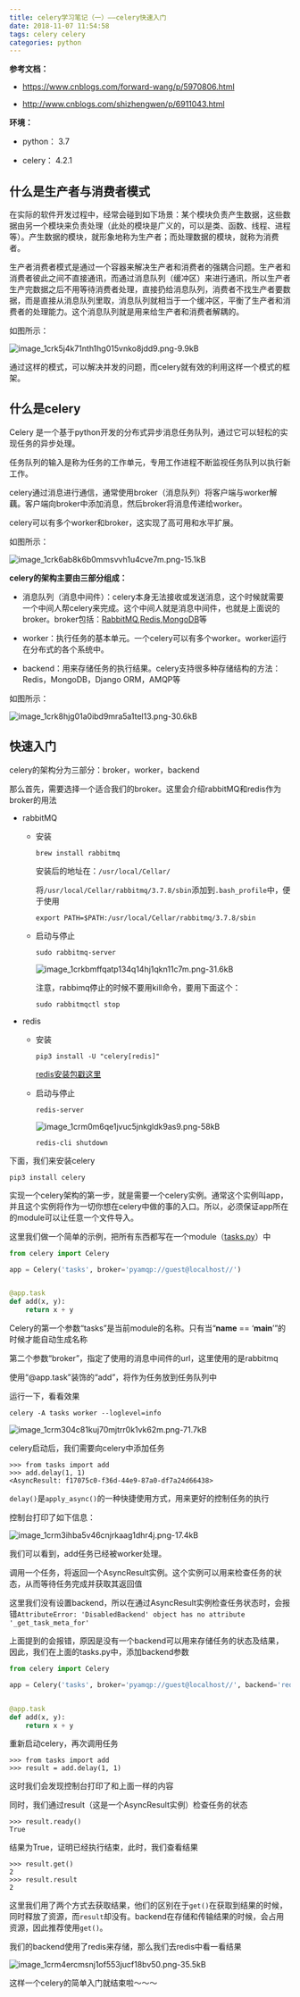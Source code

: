 ```yaml
---
title: celery学习笔记（一）——celery快速入门
date: 2018-11-07 11:54:58
tags: celery celery
categories: python
---
```




**参考文档：**

- <https://www.cnblogs.com/forward-wang/p/5970806.html>

- <http://www.cnblogs.com/shizhengwen/p/6911043.html>

**环境：**

- python： 3.7

- celery： 4.2.1

<!--more-->

## 什么是生产者与消费者模式

在实际的软件开发过程中，经常会碰到如下场景：某个模块负责产生数据，这些数据由另一个模块来负责处理（此处的模块是广义的，可以是类、函数、线程、进程等）。产生数据的模块，就形象地称为生产者；而处理数据的模块，就称为消费者。

生产者消费者模式是通过一个容器来解决生产者和消费者的强耦合问题。生产者和消费者彼此之间不直接通讯，而通过消息队列（缓冲区）来进行通讯，所以生产者生产完数据之后不用等待消费者处理，直接扔给消息队列，消费者不找生产者要数据，而是直接从消息队列里取，消息队列就相当于一个缓冲区，平衡了生产者和消费者的处理能力。这个消息队列就是用来给生产者和消费者解耦的。

如图所示：

![image_1crk5j4k71nth1hg015vnko8jdd9.png-9.9kB](http://static.zybuluo.com/chuxiaoyi/zxy45sv0m24dmt85rkhdyubt/image_1crk5j4k71nth1hg015vnko8jdd9.png)

通过这样的模式，可以解决并发的问题，而celery就有效的利用这样一个模式的框架。

## 什么是celery

Celery 是一个基于python开发的分布式异步消息任务队列，通过它可以轻松的实现任务的异步处理。

任务队列的输入是称为任务的工作单元，专用工作进程不断监视任务队列以执行新工作。

celery通过消息进行通信，通常使用broker（消息队列）将客户端与worker解藕。客户端向broker中添加消息，然后broker将消息传递给worker。

celery可以有多个worker和broker，这实现了高可用和水平扩展。

如图所示：

![image_1crk6ab8k6b0mmsvvh1u4cve7m.png-15.1kB](http://static.zybuluo.com/chuxiaoyi/mbrw4uzxh97cv8tllr5awxt6/image_1crk6ab8k6b0mmsvvh1u4cve7m.png)

**celery的架构主要由三部分组成：**

- 消息队列（消息中间件）：celery本身无法接收或发送消息，这个时候就需要一个中间人帮celery来完成。这个中间人就是消息中间件，也就是上面说的broker。broker包括：[RabbitMQ](http://www.rabbitmq.com/documentation.html),[Redis](http://www.redis.net.cn/tutorial/3501.html),[MongoDB](https://www.mongodb.com/)等

- worker：执行任务的基本单元。一个celery可以有多个worker。worker运行在分布式的各个系统中。

- backend：用来存储任务的执行结果。celery支持很多种存储结构的方法：Redis，MongoDB，Django ORM，AMQP等

如图所示：

![image_1crk8hjg01a0ibd9mra5a1tel13.png-30.6kB](http://static.zybuluo.com/chuxiaoyi/togusggtlnyqudkyc1a9304l/image_1crk8hjg01a0ibd9mra5a1tel13.png)

## 快速入门

celery的架构分为三部分：broker，worker，backend

那么首先，需要选择一个适合我们的broker。这里会介绍rabbitMQ和redis作为broker的用法

- rabbitMQ

  - 安装

    ```
    brew install rabbitmq
    ```

    安装后的地址在：`/usr/local/Cellar/`

    将`/usr/local/Cellar/rabbitmq/3.7.8/sbin`添加到`.bash_profile`中，便于使用

    ```
    export PATH=$PATH:/usr/local/Cellar/rabbitmq/3.7.8/sbin
    ```

  - 启动与停止

    ```
    sudo rabbitmq-server
    ```

    ![image_1crkbmffqatp134q14hj1qkn11c7m.png-31.6kB](http://static.zybuluo.com/chuxiaoyi/lmj4ijmlbm4tjmher44ili1n/image_1crkbmffqatp134q14hj1qkn11c7m.png)

    注意，rabbimq停止的时候不要用kill命令，要用下面这个：

    ```
    sudo rabbitmqctl stop
    ```

- redis

  - 安装

    ```
    pip3 install -U "celery[redis]"
    ```

    [redis安装包戳这里](http://download.redis.io/releases/)

  - 启动与停止

    ```
    redis-server
    ```

    ![image_1crm0m6qe1jvuc5jnkgldk9as9.png-58kB](http://static.zybuluo.com/chuxiaoyi/8xgdv7f84vusoloaek576a4l/image_1crm0m6qe1jvuc5jnkgldk9as9.png)

    ```
    redis-cli shutdown
    ```

下面，我们来安装celery

```
pip3 install celery
```

实现一个celery架构的第一步，就是需要一个celery实例。通常这个实例叫app，并且这个实例将作为一切你想在celery中做的事的入口。所以，必须保证app所在的module可以让任意一个文件导入。

这里我们做一个简单的示例，把所有东西都写在一个module（[tasks.py](http://tasks.py)）中

```python
from celery import Celery

app = Celery('tasks', broker='pyamqp://guest@localhost//')


@app.task
def add(x, y):
    return x + y
```

Celery的第一个参数“tasks”是当前module的名称。只有当“**name** == ‘**main**’”的时候才能自动生成名称

第二个参数“broker”，指定了使用的消息中间件的url，这里使用的是rabbitmq

使用“\@app.task”装饰的“add”，将作为任务放到任务队列中

运行一下，看看效果

```
celery -A tasks worker --loglevel=info
```

![image_1crm304c81kuj70mjtrr0k1vk62m.png-71.7kB](http://static.zybuluo.com/chuxiaoyi/jsxht7u3za82i3itbsd6zp3h/image_1crm304c81kuj70mjtrr0k1vk62m.png)

celery启动后，我们需要向celery中添加任务

```
>>> from tasks import add
>>> add.delay(1, 1)
<AsyncResult: f17075c0-f36d-44e9-87a0-df7a24d66438>
```

`delay()`是`apply_async()`的一种快捷使用方式，用来更好的控制任务的执行

控制台打印了如下信息：

![image_1crm3ihba5v46cnjrkaag1dhr4j.png-17.4kB](http://static.zybuluo.com/chuxiaoyi/2wu91socwh0hmjn2zbczk0g0/image_1crm3ihba5v46cnjrkaag1dhr4j.png)

我们可以看到，add任务已经被worker处理。

调用一个任务，将返回一个AsyncResult实例。这个实例可以用来检查任务的状态，从而等待任务完成并获取其返回值

这里我们没有设置backend，所以在通过AsyncResult实例检查任务状态时，会报错`AttributeError: 'DisabledBackend' object has no attribute '_get_task_meta_for'`

上面提到的会报错，原因是没有一个backend可以用来存储任务的状态及结果，因此，我们在上面的tasks.py中，添加backend参数

```python
from celery import Celery

app = Celery('tasks', broker='pyamqp://guest@localhost//', backend='redis://localhost')


@app.task
def add(x, y):
    return x + y
```

重新启动celery，再次调用任务

```
>>> from tasks import add
>>> result = add.delay(1, 1)
```

这时我们会发现控制台打印了和上面一样的内容

同时，我们通过result（这是一个AsyncResult实例）检查任务的状态

```
>>> result.ready()
True
```

结果为True，证明已经执行结束，此时，我们查看结果

```
>>> result.get()
2
>>> result.result
2
```

这里我们用了两个方式去获取结果，他们的区别在于`get()`在获取到结果的时候，同时释放了资源，而`result`却没有。backend在存储和传输结果的时候，会占用资源，因此推荐使用`get()`。

我们的backend使用了redis来存储，那么我们去redis中看一看结果

![image_1crm4ercmsnj1of553jucf18bv50.png-35.5kB](http://static.zybuluo.com/chuxiaoyi/ie0e8qfr716s75tpwx45qjnc/image_1crm4ercmsnj1of553jucf18bv50.png)

这样一个celery的简单入门就结束啦～～～
